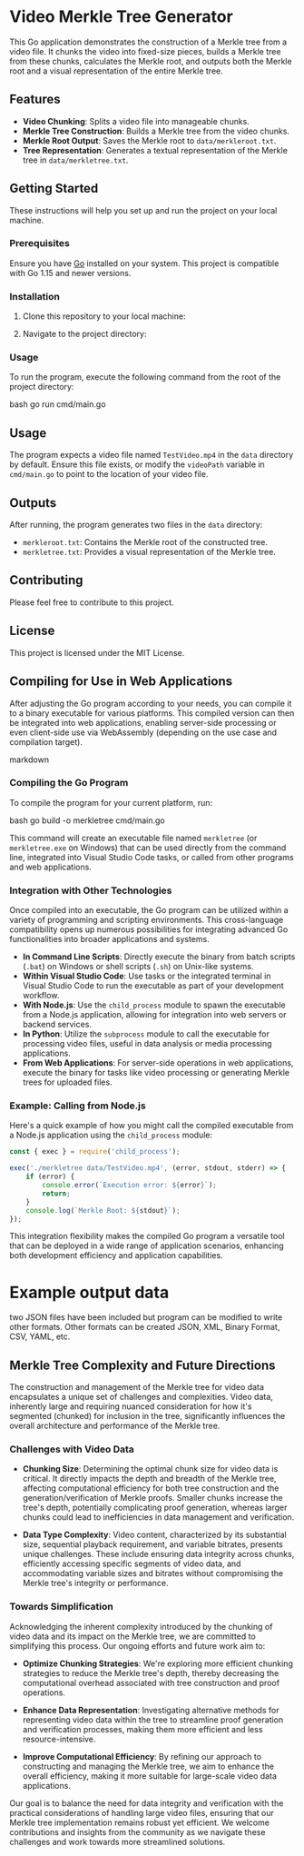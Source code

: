 # Video Merkle Tree Generator

This Go application demonstrates the construction of a Merkle tree from a video file. It chunks the video into fixed-size pieces, builds a Merkle tree from these chunks, calculates the Merkle root, and outputs both the Merkle root and a visual representation of the entire Merkle tree.

## Features

- **Video Chunking**: Splits a video file into manageable chunks.
- **Merkle Tree Construction**: Builds a Merkle tree from the video chunks.
- **Merkle Root Output**: Saves the Merkle root to `data/merkleroot.txt`.
- **Tree Representation**: Generates a textual representation of the Merkle tree in `data/merkletree.txt`.

## Getting Started

These instructions will help you set up and run the project on your local machine.

### Prerequisites

Ensure you have [Go](https://golang.org/dl/) installed on your system. This project is compatible with Go 1.15 and newer versions.

### Installation

1. Clone this repository to your local machine:

2. Navigate to the project directory:

### Usage

To run the program, execute the following command from the root of the project directory:

bash
go run cmd/main.go


## Usage

The program expects a video file named `TestVideo.mp4` in the `data` directory by default.
Ensure this file exists, or modify the `videoPath` variable in `cmd/main.go` to point to the location of your video file.

## Outputs

After running, the program generates two files in the `data` directory:

- `merkleroot.txt`: Contains the Merkle root of the constructed tree.
- `merkletree.txt`: Provides a visual representation of the Merkle tree.

## Contributing

Please feel free to contribute to this project.

## License

This project is licensed under the MIT License.

## Compiling for Use in Web Applications

After adjusting the Go program according to your needs, you can compile it to a binary executable for various platforms.
This compiled version can then be integrated into web applications, enabling server-side processing or even client-side use via WebAssembly (depending on the use case and compilation target).

markdown
### Compiling the Go Program

To compile the program for your current platform, run:

bash
go build -o merkletree cmd/main.go


This command will create an executable file named `merkletree` (or `merkletree.exe` on Windows) that can be used directly from the command line, integrated into Visual Studio Code tasks, or called from other programs and web applications.

### Integration with Other Technologies

Once compiled into an executable, the Go program can be utilized within a variety of programming and scripting environments. This cross-language compatibility opens up numerous possibilities for integrating advanced Go functionalities into broader applications and systems.

- **In Command Line Scripts**: Directly execute the binary from batch scripts (`.bat`) on Windows or shell scripts (`.sh`) on Unix-like systems.
- **Within Visual Studio Code**: Use tasks or the integrated terminal in Visual Studio Code to run the executable as part of your development workflow.
- **With Node.js**: Use the `child_process` module to spawn the executable from a Node.js application, allowing for integration into web servers or backend services.
- **In Python**: Utilize the `subprocess` module to call the executable for processing video files, useful in data analysis or media processing applications.
- **From Web Applications**: For server-side operations in web applications, execute the binary for tasks like video processing or generating Merkle trees for uploaded files.

### Example: Calling from Node.js

Here's a quick example of how you might call the compiled executable from a Node.js application using the `child_process` module:

```javascript
const { exec } = require('child_process');

exec('./merkletree data/TestVideo.mp4', (error, stdout, stderr) => {
    if (error) {
        console.error(`Execution error: ${error}`);
        return;
    }
    console.log(`Merkle Root: ${stdout}`);
});
```

This integration flexibility makes the compiled Go program a versatile tool that can be deployed in a wide range of application scenarios, enhancing both development efficiency and application capabilities.

# Example output data 
two JSON files have been included but program can be modified to write other formats. 
Other formats can be created JSON, XML, Binary Format, CSV, YAML, etc. 

## Merkle Tree Complexity and Future Directions

The construction and management of the Merkle tree for video data encapsulates a unique set of challenges and complexities. Video data, inherently large and requiring nuanced consideration for how it's segmented (chunked) for inclusion in the tree, significantly influences the overall architecture and performance of the Merkle tree.

### Challenges with Video Data

- **Chunking Size**: Determining the optimal chunk size for video data is critical. It directly impacts the depth and breadth of the Merkle tree, affecting computational efficiency for both tree construction and the generation/verification of Merkle proofs. Smaller chunks increase the tree's depth, potentially complicating proof generation, whereas larger chunks could lead to inefficiencies in data management and verification.
  
- **Data Type Complexity**: Video content, characterized by its substantial size, sequential playback requirement, and variable bitrates, presents unique challenges. These include ensuring data integrity across chunks, efficiently accessing specific segments of video data, and accommodating variable sizes and bitrates without compromising the Merkle tree's integrity or performance.

### Towards Simplification

Acknowledging the inherent complexity introduced by the chunking of video data and its impact on the Merkle tree, we are committed to simplifying this process. Our ongoing efforts and future work aim to:

- **Optimize Chunking Strategies**: We're exploring more efficient chunking strategies to reduce the Merkle tree's depth, thereby decreasing the computational overhead associated with tree construction and proof operations.

- **Enhance Data Representation**: Investigating alternative methods for representing video data within the tree to streamline proof generation and verification processes, making them more efficient and less resource-intensive.

- **Improve Computational Efficiency**: By refining our approach to constructing and managing the Merkle tree, we aim to enhance the overall efficiency, making it more suitable for large-scale video data applications.

Our goal is to balance the need for data integrity and verification with the practical considerations of handling large video files, ensuring that our Merkle tree implementation remains robust yet efficient. We welcome contributions and insights from the community as we navigate these challenges and work towards more streamlined solutions.
